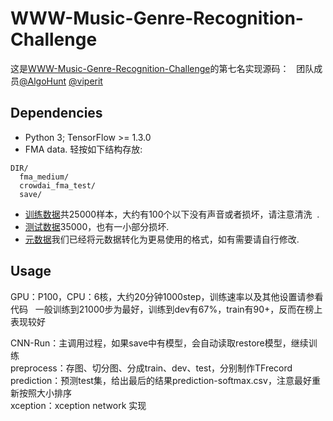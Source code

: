 # WWW-Music-Genre-Recognition-Challenge

这是[WWW-Music-Genre-Recognition-Challenge](https://www.crowdai.org/challenges/www-2018-challenge-learning-to-recognize-musical-genre  )的第七名实现源码：  
团队成员[@AlgoHunt](https://github.com/AlgoHunt/) [@viperit](https://github.com/viperit/)

## Dependencies
+ Python 3; TensorFlow >= 1.3.0
+ FMA data. 轻按如下结构存放:
```
DIR/
  fma_medium/
  crowdai_fma_test/
  save/
```
+ [训练数据](https://os.unil.cloud.switch.ch/fma/fma_medium.zip)共25000样本，大约有100个以下没有声音或者损坏，请注意清洗  .
+ [测试数据](https://os.unil.cloud.switch.ch/fma/fma_crowdai_www2018_test.tar.gz)35000，也有一小部分损坏.  
+ [元数据](https://os.unil.cloud.switch.ch/fma/fma_metadata.zip)我们已经将元数据转化为更易使用的格式，如有需要请自行修改.

## Usage
GPU：P100，CPU：6核，大约20分钟1000step，训练速率以及其他设置请参看代码  
一般训练到21000步为最好，训练到dev有67%，train有90+，反而在榜上表现较好  

CNN-Run：主调用过程，如果save中有模型，会自动读取restore模型，继续训练    
preprocess：存图、切分图、分成train、dev、test，分别制作TFrecord  
prediction：预测test集，给出最后的结果prediction-softmax.csv，注意最好重新按照大小排序   
xception：xception network 实现
